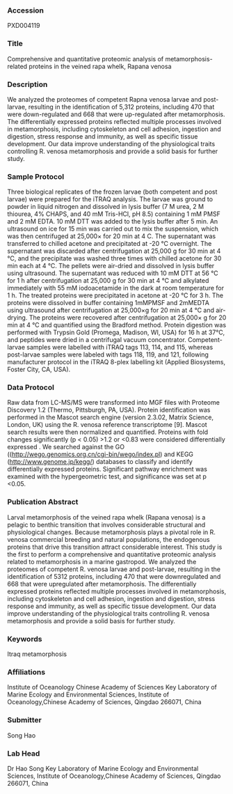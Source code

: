 ### Accession
PXD004119

### Title
Comprehensive and quantitative proteomic analysis of  metamorphosis-related proteins in the veined rapa whelk, Rapana venosa

### Description
We analyzed the proteomes of competent Rapna venosa larvae and post-larvae, resulting in the identification of 5,312 proteins, including 470 that were down-regulated and 668 that were up-regulated after metamorphosis. The differentially expressed proteins reflected multiple processes involved in metamorphosis, including cytoskeleton and cell adhesion, ingestion and digestion, stress response and immunity, as well as specific tissue development. Our data improve understanding of the physiological traits controlling R. venosa metamorphosis and provide a solid basis for further study.

### Sample Protocol
Three biological replicates of the frozen larvae (both competent and post larvae) were prepared for the iTRAQ analysis. The larvae was ground to powder in liquid nitrogen and dissolved in lysis buffer (7 M urea, 2 M thiourea, 4% CHAPS, and 40 mM Tris-HCl, pH 8.5) containing 1 mM PMSF and 2 mM EDTA. 10 mM DTT was added to the lysis buffer after 5 min. An ultrasound on ice for 15 min was carried out to mix the suspension, which was then centrifuged at 25,000× for 20 min at 4 C. The supernatant was transferred to chilled acetone and precipitated at -20 ℃ overnight. The supernatant was discarded after centrifugation at 25,000  g for 30 min at 4 ℃, and the precipitate was washed three times with chilled acetone for 30 min each at 4 ℃. The pellets were air-dried and dissolved in lysis buffer using ultrasound. The supernatant was reduced with 10 mM DTT at 56 ℃ for 1 h after centrifugation at 25,000 g for 30 min at 4 ℃ and alkylated immediately with 55 mM iodoacetamide in the dark at room temperature for 1 h. The treated proteins were precipitated in acetone at -20 ℃ for 3 h. The proteins were dissolved in buffer containing 1mMPMSF and 2mMEDTA using ultrasound after centrifugation at 25,000×g for 20 min at 4 ℃ and air-drying. The proteins were recovered after centrifugation at 25,000× g for 20 min at 4 ℃ and quantified using the Bradford method. Protein digestion was performed with Trypsin Gold (Promega, Madison, WI, USA) for 16 h at 37°C, and peptides were dried in a centrifugal vacuum concentrator. Competent-larvae samples were labelled with iTRAQ tags 113, 114, and 115, whereas post-larvae samples were labeled with tags 118, 119, and 121, following manufacturer protocol in the iTRAQ 8-plex labelling kit (Applied Biosystems, Foster City, CA, USA).

### Data Protocol
Raw data from LC-MS/MS were transformed into MGF files with Proteome Discovery 1.2 (Thermo, Pittsburgh, PA, USA). Protein identification was performed in the Mascot search engine (version 2.3.02, Matrix Science, London, UK) using the R. venosa reference transcriptome [9]. Mascot search results were then normalized and quantified. Proteins with fold changes significantly (p < 0.05) >1.2 or <0.83 were considered differentially expressed  . We searched against the GO ((http://wego.genomics.org.cn/cgi-bin/wego/index.pl) and KEGG (http://www.genome.jp/kegg/) databases to classify and identify differentially expressed proteins. Significant pathway enrichment was examined with the hypergeometric test, and significance was set at p <0.05.

### Publication Abstract
Larval metamorphosis of the veined rapa whelk (Rapana venosa) is a pelagic to benthic transition that involves considerable structural and physiological changes. Because metamorphosis plays a pivotal role in R. venosa commercial breeding and natural populations, the endogenous proteins that drive this transition attract considerable interest. This study is the first to perform a comprehensive and quantitative proteomic analysis related to metamorphosis in a marine gastropod. We analyzed the proteomes of competent R. venosa larvae and post-larvae, resulting in the identification of 5312 proteins, including 470 that were downregulated and 668 that were upregulated after metamorphosis. The differentially expressed proteins reflected multiple processes involved in metamorphosis, including cytoskeleton and cell adhesion, ingestion and digestion, stress response and immunity, as well as specific tissue development. Our data improve understanding of the physiological traits controlling R. venosa metamorphosis and provide a solid basis for further study.

### Keywords
Itraq metamorphosis

### Affiliations
Institute of Oceanology Chinese Academy of Sciences
Key Laboratory of Marine Ecology and Environmental Sciences, Institute of Oceanology,Chinese Academy of Sciences, Qingdao 266071, China

### Submitter
Song Hao

### Lab Head
Dr Hao Song
Key Laboratory of Marine Ecology and Environmental Sciences, Institute of Oceanology,Chinese Academy of Sciences, Qingdao 266071, China


